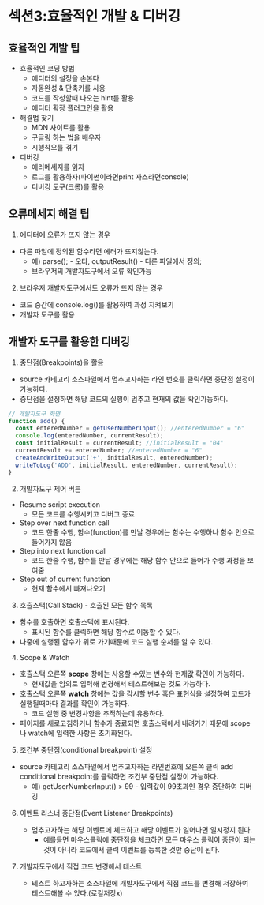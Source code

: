 # 섹션3:효율적인 개발 & 디버깅

## 효율적인 개발 팁

- 효율적인 코딩 방법
  - 에디터의 설정을 손본다
  - 자동완성 & 단축키를 사용
  - 코드를 작성할때 나오는 hint를 활용
  - 에디터 확장 플러그인을 활용
- 해결법 찾기
  - MDN 사이트를 활용
  - 구글링 하는 법을 배우자
  - 시행착오를 겪기
- 디버깅
  - 에러메세지를 읽자
  - 로그를 활용하자(파이썬이라면print 자스라면console)
  - 디버깅 도구(크롬)를 활용

## 오류메세지 해결 팁

1. 에디터에 오류가 뜨지 않는 경우

- 다른 파일에 정의된 함수라면 에러가 뜨지않는다.
  - 예) parse(); - 오타, outputResult() - 다른 파일에서 정의;
  - 브라우저의 개발자도구에서 오류 확인가능

2. 브라우저 개발자도구에서도 오류가 뜨지 않는 경우

- 코드 중간에 console.log()를 활용하여 과정 지켜보기
- 개발자 도구를 활용

## 개발자 도구를 활용한 디버깅

1. 중단점(Breakpoints)을 활용

- source 카테고리 소스파일에서 멈추고자하는 라인 번호를 클릭하면 중단점 설정이 가능하다.
- 중단점을 설정하면 해당 코드의 실행이 멈추고 현재의 값을 확인가능하다.

```javascript
// 개발자도구 화면
function add() {
  const enteredNumber = getUserNumberInput(); //enteredNumber = "6"
  console.log(enteredNumber, currentResult);
  const initialResult = currentResult; //initialResult = "04"
  currentResult += enteredNumber; //enteredNumber = "6"
  createAndWriteOutput('+', initialResult, enteredNumber);
  writeToLog('ADD', initialResult, enteredNumber, currentResult);
}
```

2. 개발자도구 제어 버튼

- Resume script execution
  - 모든 코드를 수행시키고 디버그 종료
- Step over next function call
  - 코드 한줄 수행, 함수(function)를 만날 경우에는 함수는 수행하나 함수 안으로 들어가지 않음
- Step into next function call
  - 코드 한줄 수행, 함수를 만날 경우에는 해당 함수 안으로 들어가 수행 과정을 보여줌
- Step out of current function
  - 현재 함수에서 빠져나오기

3. 호출스택(Call Stack) - 호출된 모든 함수 목록

- 함수를 호출하면 호출스택에 표시된다.
  - 표시된 함수를 클릭하면 해당 함수로 이동할 수 있다.
- 나중에 실행된 함수가 위로 가기때문에 코드 실행 순서를 알 수 있다.

4. Scope & Watch

- 호출스택 오른쪽 **scope** 창에는 사용할 수있는 변수와 현재값 확인이 가능하다.
  - 현재값을 임의로 입력해 변경해서 테스트해보는 것도 가능하다.
- 호출스택 오른쪽 **watch** 창에는 값을 감시할 변수 혹은 표현식을 설정하여 코드가 실행될때마다 결과를 확인이 가능하다.
  - 코드 실행 중 변경사항을 추적하는데 유용하다.
- 페이지를 새로고침하거나 함수가 종료되면 호출스택에서 내려가기 때문에 scope나 watch에 입력한 사항은 초기화된다.

5. 조건부 중단점(conditional breakpoint) 설정

- source 카테고리 소스파일에서 멈추고자하는 라인번호에 오른쪽 클릭 add conditional breakpoint를 클릭하면 조건부 중단점 설정이 가능하다.
  - 예) getUserNumberInput() > 99 - 입력값이 99초과인 경우 중단하여 디버깅

6. 이벤트 리스너 중단점(Event Listener Breakpoints)

   - 멈추고자하는 해당 이벤트에 체크하고 해당 이벤트가 일어나면 일시정지 된다.
     - 예를들면 마우스클릭에 중단점을 체크하면 모든 마우스 클릭이 중단이 되는것이 아니라 코드에서 클릭 이벤트를 등록한 것만 중단이 된다.

7. 개발자도구에서 직접 코드 변경해서 테스트

   - 테스트 하고자하는 소스파일에 개발자도구에서 직접 코드를 변경해 저장하여 테스트해볼 수 있다.(로컬저장x)
   <!-- 테스트해보니 적용안돼서 확인필요 -->
